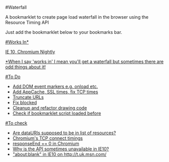 #Waterfall

A bookmarklet to create page load waterfall in the browser using the Resource Timing API

Just add the bookmarklet below to your bookmarks bar.

<a href="javascript:(function(){var el=document.createElement('script');el.type='text/javascript';el.src='https://raw.github.com/andydavies/waterfall.js';document.getElementsByTagName('body')[0].appendChild(el);})();">


#Works In*

IE 10, Chromium Nightly

*When I say 'works in' I mean you'll get a waterfall but sometimes there are odd things about it!

#To Do

- Add DOM event markers e.g. onload etc.
- Add AppCache, SSL times, fix TCP times
- Truncate URLs
- Fix blocked
- Cleanup and refactor drawing code
- Check if bookmarklet script loaded before 

#To check

- Are dataURIs supposed to be in list of resources?
- Chromium's TCP connect timings
- responseEnd == 0 in Chromium
- Why is the API sometimes unavailable in IE10?
- "about:blank" in IE10 on http://t.uk.msn.com/

